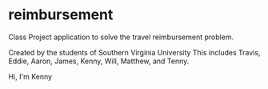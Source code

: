 # reimbursement
Class Project application to solve the travel reimbursement problem.

Created by the students of Southern Virginia University
This includes Travis, Eddie, Aaron, James, Kenny, Will, Matthew, and Tenny.

Hi, I'm Kenny